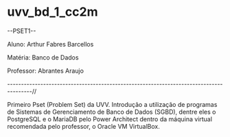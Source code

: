 # uvv_bd_1_cc2m

--PSET1--


Aluno: Arthur Fabres Barcellos

Matéria: Banco de Dados

Professor: Abrantes Araujo

---------------------------------------------------------------------------------------//

Primeiro Pset (Problem Set) da UVV. Introdução a utilização de programas de Sistemas de Gerenciamento de Banco de Dados (SGBD), dentre eles o PostgreSQL e o MariaDB pelo Power Architect dentro da máquina virtual recomendada pelo professor, o Oracle VM VirtualBox.


